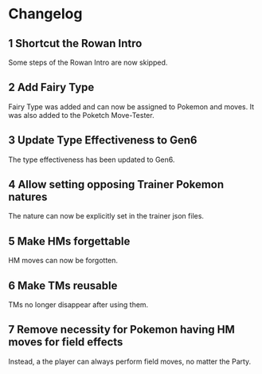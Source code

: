 # Changelog

## 1 Shortcut the Rowan Intro
Some steps of the Rowan Intro are now skipped.

## 2 Add Fairy Type
Fairy Type was added and can now be assigned to Pokemon and moves.
It was also added to the Poketch Move-Tester.

## 3 Update Type Effectiveness to Gen6
The type effectiveness has been updated to Gen6.

## 4 Allow setting opposing Trainer Pokemon natures
The nature can now be explicitly set in the trainer json files.

## 5 Make HMs forgettable
HM moves can now be forgotten.

## 6 Make TMs reusable
TMs no longer disappear after using them.

## 7 Remove necessity for Pokemon having HM moves for field effects
Instead, a the player can always perform field moves, no matter the Party.


